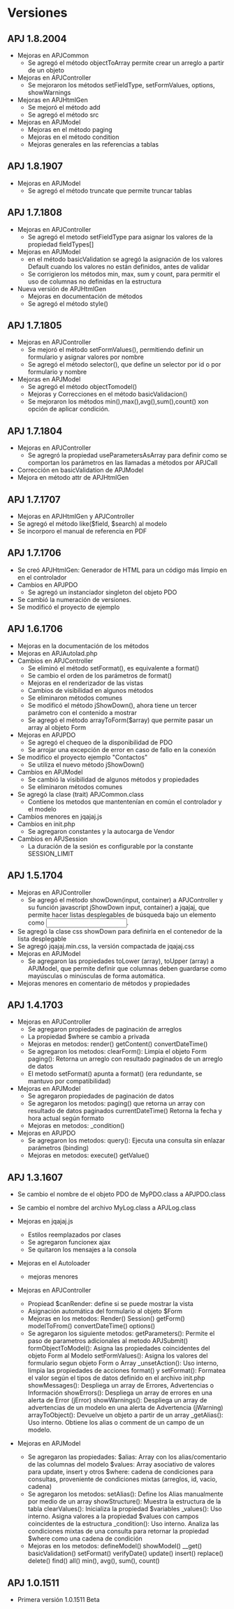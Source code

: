 # Versiones
## APJ 1.8.2004
- Mejoras en APJCommon
  - Se agregó el método objectToArray permite crear un arreglo a partir de un objeto
- Mejoras en APJController
  - Se mejoraron los métodos setFieldType, setFormValues, options, showWarnings
- Mejoras en APJHtmlGen
  - Se mejoró el método add
  - Se agregó el método src
- Mejoras en APJModel
  - Mejoras en el método paging
  - Mejoras en el método condition
  - Mejoras generales en las referencias a tablas
## APJ 1.8.1907
- Mejoras en APJModel
  - Se agregó el método truncate que permite truncar tablas
## APJ 1.7.1808
- Mejoras en APJController
  - Se agregó el metodo setFieldType para asignar los valores de la propiedad fieldTypes[]
- Mejoras en APJModel
  - en el método basicValidation se agregó la asignación de los valores Default cuando los valores no están definidos, antes de validar
  - Se corrigieron los métodos min, max, sum y count, para permitir el uso de columnas no definidas en la estructura
- Nueva versión de APJHtmlGen
  - Mejoras en documentación de métodos
  - Se agregó el método style()
## APJ 1.7.1805
- Mejoras en APJController
  - Se mejoró el método setFormValues(), permitiendo definir un formulario y asignar valores por nombre
  - Se agregó el método selector(), que define un selector por id o por formulario y nombre
- Mejoras en APJModel
  - Se agregó el método objectTomodel()
  - Mejoras y Correcciones en el método basicValidacion()
  - Se mejoraron los métodos min(),max(),avg(),sum(),count() xon opción de aplicar condición.
## APJ 1.7.1804
- Mejoras en APJController
  - Se agregró la propiedad useParametersAsArray para definir como se comportan los parámetros en las llamadas a métodos por APJCall
- Corrección en basicValidation de APJModel
- Mejora en método attr de APJHtmlGen
## APJ 1.7.1707
- Mejoras en APJHtmlGen y APJController
- Se agregó el método like($field, $search) al modelo
- Se incorporo el manual de referencia en PDF
## APJ 1.7.1706
- Se creó APJHtmlGen: Generador de HTML para un código más limpio en en el controlador
- Cambios en APJPDO
  - Se agregó un instanciador singleton del objeto PDO
- Se cambió la numeración de versiones.
- Se modificó el proyecto de ejemplo
## APJ 1.6.1706
- Mejoras en la documentación de los métodos
- Mejoras en APJAutolad.php
- Cambios en APJController
  - Se eliminó el método setFormat(), es equivalente a format()
  - Se cambio el orden de los parámetros de format()
  - Mejoras en el renderizador de las vistas
  - Cambios de visibilidad en algunos métodos
  - Se eliminaron métodos comunes
  - Se modificó el método jShowDown(), ahora tiene un tercer parámetro con el contenido a mostrar
  - Se agregó el método arrayToForm($array) que permite pasar un array al objeto Form
- Mejoras en APJPDO
  - Se agregó el chequeo de la disponibilidad de PDO
  - Se arrojar una excepción de error en caso de fallo en la conexión
- Se modifico el proyecto ejemplo "Contactos"
  - Se utiliza el nuevo método jShowDown()
- Cambios en APJModel
  - Se cambió la visibilidad de algunos métodos y propiedades
  - Se eliminaron métodos comunes
- Se agregó la clase (trait) APJCommon.class
  - Contiene los metodos que mantentenían en común el controlador y el modelo
- Cambios menores en jqajaj.js
- Cambios en init.php
  - Se agregaron constantes y la autocarga de Vendor
- Cambios en APJSession
  - La duración de la sesión es configurable por la constante SESSION_LIMIT
## APJ 1.5.1704
- Mejoras en APJController
  - Se agregó el método showDown(input, container) a APJController  y su función javascript jShowDown
    input, container) a jqajaj, que permite hacer listas desplegables de búsqueda bajo un elemento como <input>.
- Se agregó la clase css showDown para definirla en el contenedor de la lista desplegable
- Se agregó jqajaj.min.css, la versión compactada de jqajaj.css
- Mejoras en APJModel
  - Se agregaron las propiedades toLower (array), toUpper (array) a APJModel, que permite definir que       columnas deben guardarse como mayúsculas o minúsculas de forma automática.
- Mejoras menores en comentario de métodos y propiedades
## APJ 1.4.1703
- Mejoras en APJController
	- Se agregaron propiedades de paginación de arreglos
	- La propiedad $where se cambio a privada
	- Mejoras en metodos:
		render()
		getContent()
		convertDateTime()
	- Se agregaron los metodos:
		clearForm(): Limpia el objeto Form
		paging(): Retorna un arreglo con resultado paginados de un arreglo de datos
	- El metodo setFormat() apunta a format() (era redundante, se mantuvo por compatibilidad)
- Mejoras en APJModel
	- Se agregaron propiedades de paginación de datos
	- Se agregaron los metodos:
		paging() que retorna un array con resultado de datos paginados
		currentDateTime() Retorna la fecha y hora actual según formato
	- Mejoras en metodos:
		_condition()
- Mejoras en APJPDO
	- Se agregaron los metodos:
		query(): Ejecuta una consulta sin enlazar parámetros (binding)
	- Mejoras en metodos:
		execute()
		getValue()
## APJ 1.3.1607
- Se cambio el nombre de el objeto PDO de MyPDO.class a APJPDO.class
- Se cambio el nombre del archivo MyLog.class a APJLog.class
- Mejoras en jqajaj.js
  - Estilos reemplazados por clases
  - Se agregaron funcionex ajax
  - Se quitaron los mensajes a la consola
- Mejoras en el Autoloader
  - mejoras menores
- Mejoras en APJController
  - Propiead $canRender: define si se puede mostrar la vista
  - Asignación automática del formulario al objeto $Form
  - Mejoras en los metodos:
    Render()
    Session()
    getForm()
    modelToFrom()
    convertDateTime()
    options()
  - Se agregaron los siguiente metodos:
    getParameters(): Permite el paso de parametros adicionales al metodo APJSubmit()
    formObjectToModel(): Asigna las propiedades coincidentes del objeto Form al Modelo
    setFormValues(): Asigna los valores del formulario segun objeto Form o Array
    _unsetAction(): Uso interno, limpia las propiedades de acciones
    format() y setFormat(): Formatea el valor según el tipos de datos definido en el archivo init.php
    showMessages(): Despliega un array de Errores, Advertencias o Información
    showErrors(): Despliega un array de errores en una alerta de Error (jError)
    showWarnings(): Despliega un array de advertencias de un modelo en una alerta de Advertencia (jWarning)
    arrayToObject(): Devuelve un objeto a partir de un array
    _getAlias(): Uso interno. Obtiene los alias o comment de un campo de un modelo.

- Mejoras en APJModel
  - Se agregaron las propiedades:
    $alias: Array con los alias/comentario de las columnas del modelo
    $values: Array asociativo de valores para update, insert y otros
    $where: cadena de condiciones para consultas, proveniente de condiciones mixtas (arreglos, id, vacio, cadena)
  - Se agregaron los metodos:
    setAlias(): Define los Alias manualmente por medio de un array
    showStructure(): Muestra la estructura de la tabla
    clearValues(): Inicializa la propiedad $variables
    _values(): Uso interno. Asigna valores a la propiedad $values con campos coincidentes de la estructura
    _condition(): Uso interno. Analiza las condiciones mixtas de una consulta para retornar la propiedad $where como una cadena de condición
  - Mejoras en los metodos:
    defineModel()
    showModel()
    __get()
    basicValidation()
    setFormat()
    verifyDate()
    update()
    insert()
    replace()
    delete()
    find()
    all()
    min(), avg(), sum(), count()
## APJ 1.0.1511
  - Primera versión 1.0.1511 Beta
